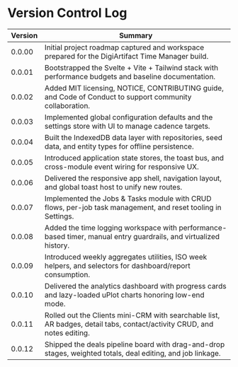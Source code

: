 # Version Control Log

| Version | Summary |
| --- | --- |
| 0.0.00 | Initial project roadmap captured and workspace prepared for the DigiArtifact Time Manager build. |
| 0.0.01 | Bootstrapped the Svelte + Vite + Tailwind stack with performance budgets and baseline documentation. |
| 0.0.02 | Added MIT licensing, NOTICE, CONTRIBUTING guide, and Code of Conduct to support community collaboration. |
| 0.0.03 | Implemented global configuration defaults and the settings store with UI to manage cadence targets. |
| 0.0.04 | Built the IndexedDB data layer with repositories, seed data, and entity types for offline persistence. |
| 0.0.05 | Introduced application state stores, the toast bus, and cross-module event wiring for responsive UX. |
| 0.0.06 | Delivered the responsive app shell, navigation layout, and global toast host to unify new routes. |
| 0.0.07 | Implemented the Jobs & Tasks module with CRUD flows, per-job task management, and reset tooling in Settings. |
| 0.0.08 | Added the time logging workspace with performance-based timer, manual entry guardrails, and virtualized history. |
| 0.0.09 | Introduced weekly aggregates utilities, ISO week helpers, and selectors for dashboard/report consumption. |
| 0.0.10 | Delivered the analytics dashboard with progress cards and lazy-loaded uPlot charts honoring low-end mode. |
| 0.0.11 | Rolled out the Clients mini-CRM with searchable list, AR badges, detail tabs, contact/activity CRUD, and notes editing. |
| 0.0.12 | Shipped the deals pipeline board with drag-and-drop stages, weighted totals, deal editing, and job linkage. |